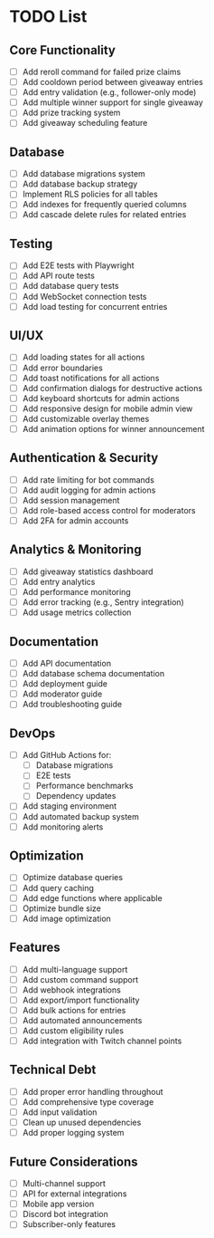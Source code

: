 # TODO List

## Core Functionality
- [ ] Add reroll command for failed prize claims
- [ ] Add cooldown period between giveaway entries
- [ ] Add entry validation (e.g., follower-only mode)
- [ ] Add multiple winner support for single giveaway
- [ ] Add prize tracking system
- [ ] Add giveaway scheduling feature

## Database
- [ ] Add database migrations system
- [ ] Add database backup strategy
- [ ] Implement RLS policies for all tables
- [ ] Add indexes for frequently queried columns
- [ ] Add cascade delete rules for related entries

## Testing
- [ ] Add E2E tests with Playwright
- [ ] Add API route tests
- [ ] Add database query tests
- [ ] Add WebSocket connection tests
- [ ] Add load testing for concurrent entries

## UI/UX
- [ ] Add loading states for all actions
- [ ] Add error boundaries
- [ ] Add toast notifications for all actions
- [ ] Add confirmation dialogs for destructive actions
- [ ] Add keyboard shortcuts for admin actions
- [ ] Add responsive design for mobile admin view
- [ ] Add customizable overlay themes
- [ ] Add animation options for winner announcement

## Authentication & Security
- [ ] Add rate limiting for bot commands
- [ ] Add audit logging for admin actions
- [ ] Add session management
- [ ] Add role-based access control for moderators
- [ ] Add 2FA for admin accounts

## Analytics & Monitoring
- [ ] Add giveaway statistics dashboard
- [ ] Add entry analytics
- [ ] Add performance monitoring
- [ ] Add error tracking (e.g., Sentry integration)
- [ ] Add usage metrics collection

## Documentation
- [ ] Add API documentation
- [ ] Add database schema documentation
- [ ] Add deployment guide
- [ ] Add moderator guide
- [ ] Add troubleshooting guide

## DevOps
- [ ] Add GitHub Actions for:
  - [ ] Database migrations
  - [ ] E2E tests
  - [ ] Performance benchmarks
  - [ ] Dependency updates
- [ ] Add staging environment
- [ ] Add automated backup system
- [ ] Add monitoring alerts

## Optimization
- [ ] Optimize database queries
- [ ] Add query caching
- [ ] Add edge functions where applicable
- [ ] Optimize bundle size
- [ ] Add image optimization

## Features
- [ ] Add multi-language support
- [ ] Add custom command support
- [ ] Add webhook integrations
- [ ] Add export/import functionality
- [ ] Add bulk actions for entries
- [ ] Add automated announcements
- [ ] Add custom eligibility rules
- [ ] Add integration with Twitch channel points

## Technical Debt
- [ ] Add proper error handling throughout
- [ ] Add comprehensive type coverage
- [ ] Add input validation
- [ ] Clean up unused dependencies
- [ ] Add proper logging system

## Future Considerations
- [ ] Multi-channel support
- [ ] API for external integrations
- [ ] Mobile app version
- [ ] Discord bot integration
- [ ] Subscriber-only features
